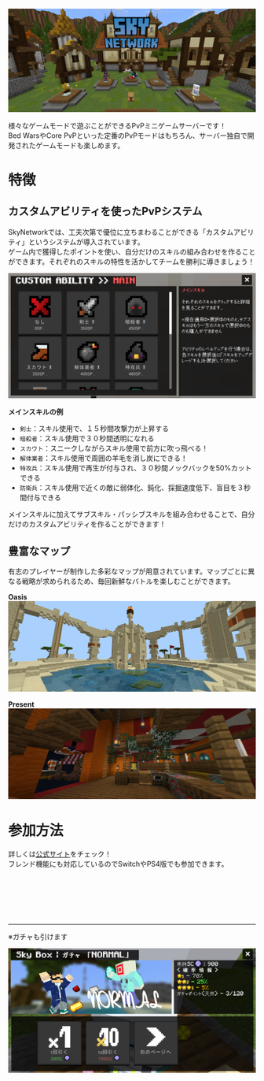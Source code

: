![top](./images/lobby.png)

様々なゲームモードで遊ぶことができるPvPミニゲームサーバーです！  
Bed WarsやCore PvPといった定番のPvPモードはもちろん、サーバー独自で開発されたゲームモードも楽しめます。

# 特徴
## カスタムアビリティを使ったPvPシステム
SkyNetworkでは、工夫次第で優位に立ちまわることができる「カスタムアビリティ」というシステムが導入されています。  
ゲーム内で獲得したポイントを使い、自分だけのスキルの組み合わせを作ることができます。それぞれのスキルの特性を活かしてチームを勝利に導きましょう！

![ability](./images/ability.png)

**メインスキルの例**
- `剣士`：スキル使用で、１５秒間攻撃力が上昇する
- `暗殺者`：スキル使用で３０秒間透明になれる
- `スカウト`：スニークしながらスキル使用で前方に吹っ飛べる！
- `解体業者`：スキル使用で周囲の羊毛を消し炭にできる！
- `特攻兵`：スキル使用で再生が付与され、３０秒間ノックバックを50%カットできる
- `防衛兵`：スキル使用で近くの敵に弱体化、鈍化、採掘速度低下、盲目を３秒間付与できる

メインスキルに加えてサブスキル・パッシブスキルを組み合わせることで、自分だけのカスタムアビリティを作ることができます！

## 豊富なマップ
有志のプレイヤーが制作した多彩なマップが用意されています。マップごとに異なる戦略が求められるため、毎回新鮮なバトルを楽しむことができます。

**Oasis**
![map2](./images/r_map2.png)

**Present**
![map1](./images/r_map1.png)


# 参加方法
詳しくは[公式サイト](https://www.skynetwork-mcbe.net/how-to-join)をチェック！  
フレンド機能にも対応しているのでSwitchやPS4版でも参加できます。

<br />
<br />
<br />
<br />
<br />

---
※ガチャも引けます

![gacha](./images/gacha.png)